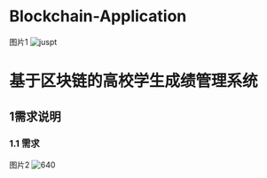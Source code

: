# Blockchain-Application
图片1                                                                        ![juspt](https://i.loli.net/2020/12/29/sv6WRKPSfy1IBuY.jpg)

# 基于区块链的高校学生成绩管理系统

##  1需求说明

### 1.1 需求

图片2                                  ![640](https://i.loli.net/2020/12/29/7Sa6umWJ2gnqcMl.png)


